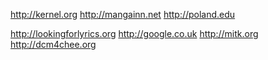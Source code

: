http://kernel.org http://mangainn.net http://poland.edu 

http://lookingforlyrics.org http://google.co.uk http://mitk.org
 
http://dcm4chee.org
 
